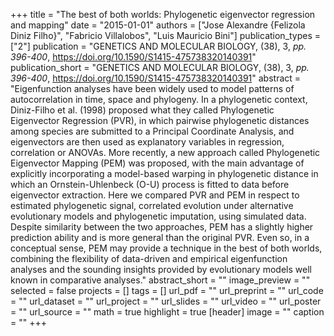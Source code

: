 +++
title = "The best of both worlds: Phylogenetic eigenvector regression and mapping"
date = "2015-01-01"
authors = ["Jose Alexandre {Felizola Diniz Filho}", "Fabricio Villalobos", "Luis Mauricio Bini"]
publication_types = ["2"]
publication = "GENETICS AND MOLECULAR BIOLOGY, (38), 3, _pp. 396-400_, https://doi.org/10.1590/S1415-475738320140391"
publication_short = "GENETICS AND MOLECULAR BIOLOGY, (38), 3, _pp. 396-400_, https://doi.org/10.1590/S1415-475738320140391"
abstract = "Eigenfunction analyses have been widely used to model patterns of autocorrelation in time, space and phylogeny. In a phylogenetic context, Diniz-Filho et al. (1998) proposed what they called Phylogenetic Eigenvector Regression (PVR), in which pairwise phylogenetic distances among species are submitted to a Principal Coordinate Analysis, and eigenvectors are then used as explanatory variables in regression, correlation or ANOVAs. More recently, a new approach called Phylogenetic Eigenvector Mapping (PEM) was proposed, with the main advantage of explicitly incorporating a model-based warping in phylogenetic distance in which an Ornstein-Uhlenbeck (O-U) process is fitted to data before eigenvector extraction. Here we compared PVR and PEM in respect to estimated phylogenetic signal, correlated evolution under alternative evolutionary models and phylogenetic imputation, using simulated data. Despite similarity between the two approaches, PEM has a slightly higher prediction ability and is more general than the original PVR. Even so, in a conceptual sense, PEM may provide a technique in the best of both worlds, combining the flexibility of data-driven and empirical eigenfunction analyses and the sounding insights provided by evolutionary models well known in comparative analyses."
abstract_short = ""
image_preview = ""
selected = false
projects = []
tags = []
url_pdf = ""
url_preprint = ""
url_code = ""
url_dataset = ""
url_project = ""
url_slides = ""
url_video = ""
url_poster = ""
url_source = ""
math = true
highlight = true
[header]
image = ""
caption = ""
+++
